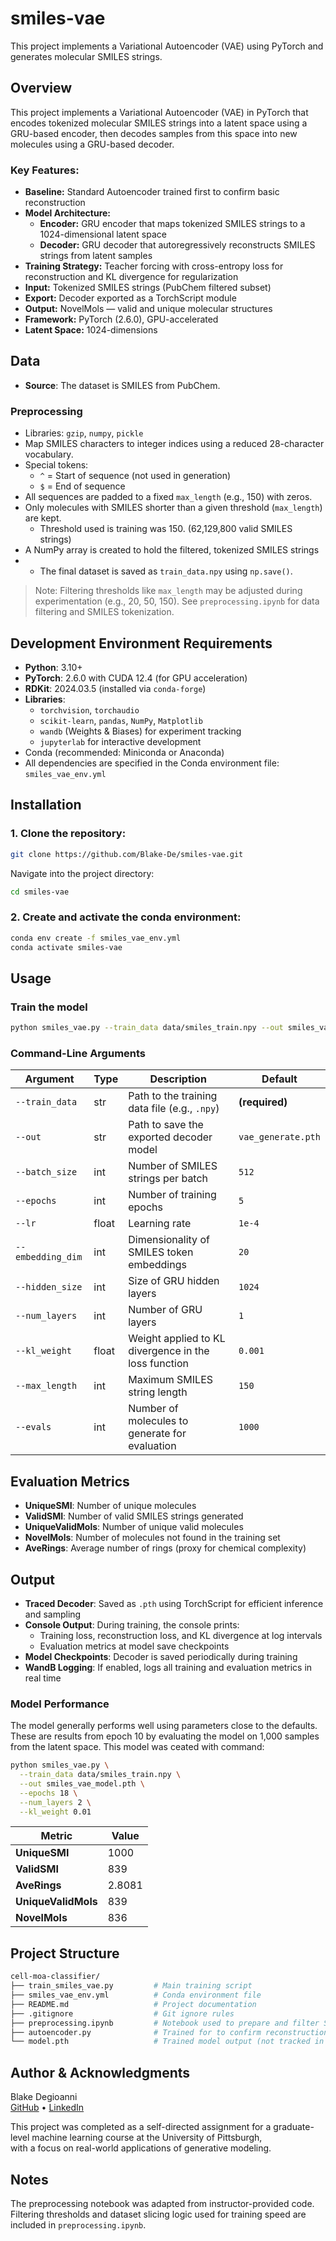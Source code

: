 # smiles-vae

This project implements a Variational Autoencoder (VAE) using PyTorch and generates molecular SMILES strings. 

## Overview

This project implements a Variational Autoencoder (VAE) in PyTorch that encodes tokenized molecular SMILES strings into a latent space using a GRU-based encoder, then decodes samples from this space into new molecules using a GRU-based decoder. 

### Key Features:
- **Baseline:** Standard Autoencoder trained first to confirm basic reconstruction
- **Model Architecture:**
  - **Encoder:** GRU encoder that maps tokenized SMILES strings to a 1024-dimensional latent space
  - **Decoder:** GRU decoder that autoregressively reconstructs SMILES strings from latent samples
- **Training Strategy:** Teacher forcing with cross-entropy loss for reconstruction and KL divergence for regularization
- **Input:** Tokenized SMILES strings (PubChem filtered subset)
- **Export:** Decoder exported as a TorchScript module 
- **Output:** NovelMols — valid and unique molecular structures
- **Framework:** PyTorch (2.6.0), GPU-accelerated
- **Latent Space:** 1024-dimensions
 
## Data

- **Source**: The dataset is SMILES from PubChem.

### Preprocessing
- Libraries: `gzip`, `numpy`, `pickle`
- Map SMILES characters to integer indices using a reduced 28-character vocabulary.
- Special tokens:
  - `^` = Start of sequence (not used in generation)
  - `$` = End of sequence
- All sequences are padded to a fixed `max_length` (e.g., 150) with zeros.
- Only molecules with SMILES shorter than a given threshold (`max_length`) are kept.
  - Threshold used is training was 150. (62,129,800 valid SMILES strings)
- A NumPy array is created to hold the filtered, tokenized SMILES strings
- - The final dataset is saved as `train_data.npy` using `np.save()`.

> Note: Filtering thresholds like `max_length` may be adjusted during experimentation (e.g., 20, 50, 150). See `preprocessing.ipynb` for data filtering and SMILES tokenization.


  ## Development Environment Requirements

- **Python**: 3.10+ 
- **PyTorch**: 2.6.0 with CUDA 12.4 (for GPU acceleration)  
- **RDKit**: 2024.03.5 (installed via `conda-forge`)  
- **Libraries**:  
  - `torchvision`, `torchaudio`  
  - `scikit-learn`, `pandas`, `NumPy`, `Matplotlib`  
  - `wandb` (Weights & Biases) for experiment tracking  
  - `jupyterlab` for interactive development  
- Conda (recommended: Miniconda or Anaconda)
- All dependencies are specified in the Conda environment file: `smiles_vae_env.yml`

## Installation

### 1. Clone the repository:
 
 ```bash
git clone https://github.com/Blake-De/smiles-vae.git
```

Navigate into the project directory:

```bash
cd smiles-vae
```

### 2. Create and activate the conda environment:

```bash
conda env create -f smiles_vae_env.yml
conda activate smiles-vae
```

## Usage

### Train the model
```bash
python smiles_vae.py --train_data data/smiles_train.npy --out smiles_vae_model.pth
```

### Command-Line Arguments

| Argument           | Type   | Description                                           | Default              |
|--------------------|--------|-------------------------------------------------------|----------------------|
| `--train_data`     | str    | Path to the training data file (e.g., `.npy`)         | **(required)**       |
| `--out`            | str    | Path to save the exported decoder model               | `vae_generate.pth`   |
| `--batch_size`     | int    | Number of SMILES strings per batch                    | `512`                |
| `--epochs`         | int    | Number of training epochs                             | `5`                  |
| `--lr`             | float  | Learning rate                                         | `1e-4`               |
| `--embedding_dim`  | int    | Dimensionality of SMILES token embeddings             | `20`                 |
| `--hidden_size`    | int    | Size of GRU hidden layers                             | `1024`               |
| `--num_layers`     | int    | Number of GRU layers                                  | `1`                  |
| `--kl_weight`      | float  | Weight applied to KL divergence in the loss function  | `0.001`              |
| `--max_length`     | int    | Maximum SMILES string length                          | `150`                |
| `--evals`          | int    | Number of molecules to generate for evaluation        | `1000`               |

## Evaluation Metrics

- **UniqueSMI**: Number of unique molecules
- **ValidSMI**: Number of valid SMILES strings generated  
- **UniqueValidMols**: Number of unique valid molecules  
- **NovelMols**: Number of molecules not found in the training set  
- **AveRings**: Average number of rings (proxy for chemical complexity)

## Output

- **Traced Decoder**: Saved as `.pth` using TorchScript for efficient inference and sampling  
- **Console Output**: During training, the console prints:
  - Training loss, reconstruction loss, and KL divergence at log intervals  
  - Evaluation metrics at model save checkpoints  
- **Model Checkpoints**: Decoder is saved periodically during training  
- **WandB Logging**: If enabled, logs all training and evaluation metrics in real time

### Model Performance

The model generally performs well using parameters close to the defaults.
These are results from epoch 10 by evaluating the model on 1,000 samples from the latent space. This model was ceated with command: 

```bash
python smiles_vae.py \
  --train_data data/smiles_train.npy \
  --out smiles_vae_model.pth \
  --epochs 18 \
  --num_layers 2 \
  --kl_weight 0.01	
```

| Metric             | Value   |
|--------------------|---------|
| **UniqueSMI**       | 1000    |
| **ValidSMI**        | 839     |
| **AveRings**        | 2.8081  |
| **UniqueValidMols** | 839     |
| **NovelMols**       | 836     |

## Project Structure

```bash
cell-moa-classifier/
├── train_smiles_vae.py         # Main training script  
├── smiles_vae_env.yml          # Conda environment file  
├── README.md                   # Project documentation  
├── .gitignore                  # Git ignore rules
├── preprocessing.ipynb         # Notebook used to prepare and filter SMILES
├── autoencoder.py              # Trained for to confirm reconstruction error
└── model.pth                   # Trained model output (not tracked in Git)
```

## Author & Acknowledgments

Blake Degioanni  
[GitHub](https://github.com/Blake-De) • [LinkedIn](https://www.linkedin.com/in/blake-degioanni)

This project was completed as a self-directed assignment for a graduate-level machine learning course at the University of Pittsburgh,  
with a focus on real-world applications of generative modeling.

## Notes

The preprocessing notebook was adapted from instructor-provided code. Filtering thresholds and dataset slicing logic used for training speed are included in `preprocessing.ipynb`.
